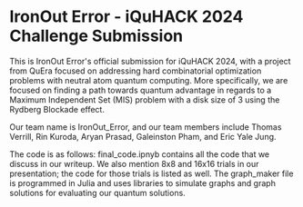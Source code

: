 # IronOut Error - iQuHACK 2024 Challenge Submission

This is IronOut Error's official submission for iQuHACK 2024, with a project from QuEra focused on addressing hard combinatorial optimization problems with neutral atom quantum computing. More specifically, we are focused on finding a path towards quantum advantage in regards to a Maximum Independent Set (MIS) problem with a disk size of 3 using the Rydberg Blockade effect. 

Our team name is IronOut_Error, and our team members include Thomas Verrill, Rin Kuroda, Aryan Prasad, Galeinston Pham, and Eric Yale Jung. 

The code is as follows: final_code.ipnyb contains all the code that we discuss in our writeup. We also mention 8x8 and 16x16 trials in our presentation; the code for those trials is listed as well. The graph_maker file is programmed in Julia and uses libraries to simulate graphs and graph solutions for evaluating our quantum solutions. 

